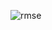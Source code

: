 ![rmse](https://user-images.githubusercontent.com/34879309/73507691-1d079d00-441d-11ea-8259-838d49f1482f.gif)
